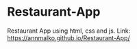 # Restaurant-App
Restaurant App using html, css and js.
Link: https://annmalko.github.io/Restaurant-App/
